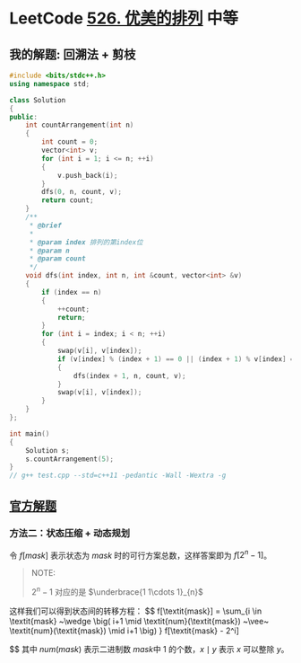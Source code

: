 # LeetCode [526. 优美的排列](https://leetcode-cn.com/problems/beautiful-arrangement/) 中等



## 我的解题: 回溯法 + 剪枝



```C++
#include <bits/stdc++.h>
using namespace std;

class Solution
{
public:
	int countArrangement(int n)
	{
		int count = 0;
		vector<int> v;
		for (int i = 1; i <= n; ++i)
		{
			v.push_back(i);
		}
		dfs(0, n, count, v);
		return count;
	}
	/**
	 * @brief
	 *
	 * @param index 排列的第index位
	 * @param n
	 * @param count
	 */
	void dfs(int index, int n, int &count, vector<int> &v)
	{
		if (index == n)
		{
			++count;
			return;
		}
		for (int i = index; i < n; ++i)
		{
			swap(v[i], v[index]);
			if (v[index] % (index + 1) == 0 || (index + 1) % v[index] == 0)
			{
				dfs(index + 1, n, count, v);
			}
			swap(v[i], v[index]);
		}
	}
};

int main()
{
	Solution s;
	s.countArrangement(5);
}
// g++ test.cpp --std=c++11 -pedantic -Wall -Wextra -g


```



## [官方解题](https://leetcode-cn.com/problems/beautiful-arrangement/solution/you-mei-de-pai-lie-by-leetcode-solution-vea2/)



### 方法二：状态压缩 + 动态规划

令 $f[\textit{mask}]$ 表示状态为 $\textit{mask}$ 时的可行方案总数，这样答案即为 $f[2^n - 1]$。

> NOTE: 
>
> $2^n - 1$ 对应的是 $\underbrace{1  1\cdots 1}_{n}$
>
> 

这样我们可以得到状态间的转移方程：
$$
f[\textit{mask}] = \sum_{i \in \textit{mask} ~\wedge \big( i+1 \mid \textit{num}(\textit{mask}) ~\vee~ \textit{num}(\textit{mask}) \mid i+1 \big) } f[\textit{mask} - 2^i]
$$
其中 $\textit{num}(\textit{mask})$ 表示二进制数 $\textit{mask}$中 $1$ 的个数，$x \mid y$ 表示 $x$ 可以整除 $y$。

